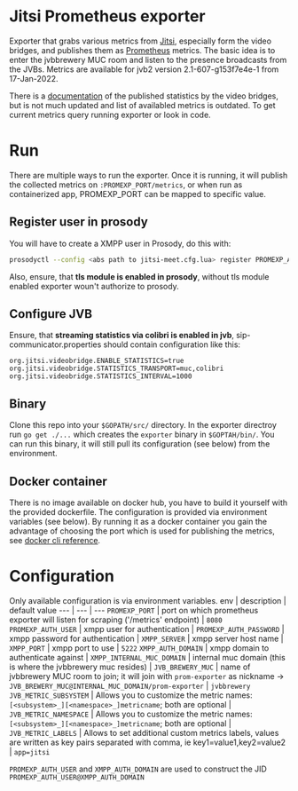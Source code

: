 # Jitsi Prometheus exporter
Exporter that grabs various metrics from [Jitsi](https://jitsi.org), especially form the video bridges, and publishes them as [Prometheus](https://prometheus.io) metrics.
The basic idea is to enter the jvbbrewery MUC room and listen to the presence broadcasts from the JVBs.
Metrics are available for jvb2 version 2.1-607-g153f7e4e-1 from 17-Jan-2022.

There is a [documentation](https://github.com/jitsi/jitsi-videobridge/blob/master/doc/statistics.md) of the published statistics by the video bridges, but is not much updated and list of availabled metrics is outdated. To get current metrics query running exporter or look in code.

# Run
There are multiple ways to run the exporter. Once it is running, it will publish the collected metrics on `:PROMEXP_PORT/metrics`,
or when run as containerized app, PROMEXP_PORT can be mapped to specific value.

## Register user in prosody
You will have to create a XMPP user in Prosody, do this with:
```bash
prosodyctl --config <abs path to jitsi-meet.cfg.lua> register PROMEXP_AUTH_USER XMPP_AUTH_DOMAIN PROMEXP_AUTH_PASSWORD
```

Also, ensure, that **tls module is enabled in prosody**, without tls module enabled exporter woun't authorize to prosody.

## Configure JVB
Ensure, that **streaming statistics via colibri is enabled in jvb**, sip-communicator.properties should contain configuration like this:
```
org.jitsi.videobridge.ENABLE_STATISTICS=true
org.jitsi.videobridge.STATISTICS_TRANSPORT=muc,colibri
org.jitsi.videobridge.STATISTICS_INTERVAL=1000
```

## Binary
Clone this repo into your `$GOPATH/src/` directory. In the exporter directroy run `go get ./...` which creates the `exporter` binary in `$GOPTAH/bin/`. You can run this binary, it will still pull its configuration (see below) from the environment.

## Docker container
There is no image available on docker hub, you have to build it yourself with the provided dockerfile. The configuration is provided via environment variables (see below). By running it as a docker container you gain the advantage of choosing the port which is used for publishing the metrics, see [docker cli reference](https://docs.docker.com/engine/reference/commandline/run/#publish-or-expose-port--p---expose).

# Configuration
Only available configuration is via environment variables.
env | description | default value
--- | --- | ---
`PROMEXP_PORT` | port on which prometheus exporter will listen for scraping ('/metrics' endpoint) | `8080`
`PROMEXP_AUTH_USER` | xmpp user for authentication |
`PROMEXP_AUTH_PASSWORD` | xmpp password for authentication |
`XMPP_SERVER` | xmpp server host name | 
`XMPP_PORT` | xmpp port to use | `5222`
`XMPP_AUTH_DOMAIN` | xmpp domain to authenticate against |
`XMPP_INTERNAL_MUC_DOMAIN` | internal muc domain (this is where the jvbbrewery muc resides) | 
`JVB_BREWERY_MUC` | name of jvbbrewery MUC room to join; it will join with `prom-exporter` as nickname -> `JVB_BREWERY_MUC@INTERNAL_MUC_DOMAIN/prom-exporter` | `jvbbrewery`
`JVB_METRIC_SUBSYSTEM` | Allows you to customize the metric names: `[<subsystem>_][<namespace>_]metricname`; both are optional |
`JVB_METRIC_NAMESPACE` | Allows you to customize the metric names: `[<subsystem>_][<namespace>_]metricname`; both are optional |
`JVB_METRIC_LABELS` | Allows to set additional custom metrics labels, values are written as key pairs separated with comma, ie key1=value1,key2=value2 | `app=jitsi`

`PROMEXP_AUTH_USER` and `XMPP_AUTH_DOMAIN` are used to construct the JID `PROMEXP_AUTH_USER@XMPP_AUTH_DOMAIN`

